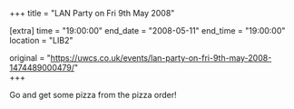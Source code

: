 +++
title = "LAN Party on Fri 9th May 2008"

[extra]
time = "19:00:00"
end_date = "2008-05-11"
end_time = "19:00:00"
location = "LIB2"

original = "https://uwcs.co.uk/events/lan-party-on-fri-9th-may-2008-1474489000479/"    
+++

Go and get some pizza from the pizza order\!


